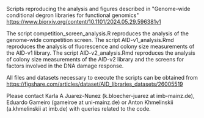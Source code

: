 Scripts reproducing the analysis and figures described in "Genome-wide conditional degron libraries for functional genomics" https://www.biorxiv.org/content/10.1101/2024.05.29.596381v1

The script competition_screen_analysis.R reproduces the analysis of the genome-wide competition screen.
The script AID-v1_analysis.Rmd reproduces the analysis of fluorescence and colony size measurements of the AID-v1 library.
The script AID-v2_analysis.Rmd reproduces the analysis of colony size measurements of the AID-v2 library and the screens for factors involved in the DNA damage response.

All files and datasets necessary to execute the scripts can be obtained from https://figshare.com/articles/dataset/AID_libraries_datasets/26005519

Please contact Karla A Juarez-Nunez (k.bloecher-juarez at imb-mainz.de), Eduardo Gameiro (gameiroe at uni-mainz.de) or Anton Khmelinskii (a.khmelinskii at imb.de) with queries related to the code.
